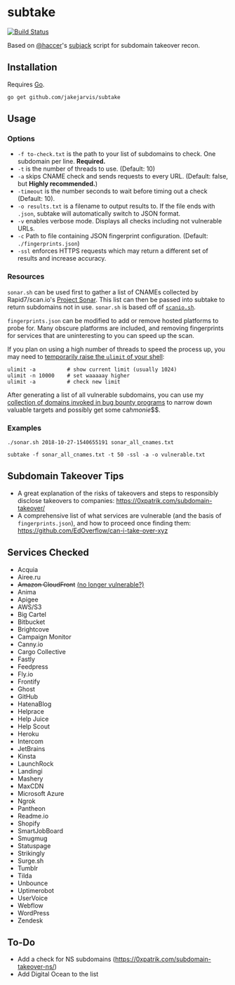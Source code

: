 # subtake

[![Build Status](https://travis-ci.org/jakejarvis/subtake.svg?branch=master)](https://travis-ci.org/jakejarvis/subtake)

Based on [@haccer](https://github.com/haccer)'s [subjack](https://github.com/haccer/subjack) script for subdomain takeover recon.

## Installation

Requires [Go](https://golang.org/dl/).

`go get github.com/jakejarvis/subtake`

## Usage

### Options

- `-f to-check.txt` is the path to your list of subdomains to check. One subdomain per line. **Required.**
- `-t` is the number of threads to use. (Default: 10)
- `-a` skips CNAME check and sends requests to every URL. (Default: false, but **Highly recommended.**) 
- `-timeout` is the number seconds to wait before timing out a check (Default: 10).
- `-o results.txt` is a filename to output results to. If the file ends with `.json`, subtake will automatically switch to JSON format.
- `-v` enables verbose mode. Displays all checks including not vulnerable URLs.
- `-c` Path to file containing JSON fingerprint configuration. (Default: `./fingerprints.json`)
- `-ssl` enforces HTTPS requests which may return a different set of results and increase accuracy.

### Resources

`sonar.sh` can be used first to gather a list of CNAMEs collected by Rapid7/scan.io's [Project Sonar](https://opendata.rapid7.com/sonar.fdns_v2/). This list can then be passed into subtake to return subdomains not in use. `sonar.sh` is based off of [`scanio.sh`](https://gist.github.com/haccer/3698ff6927fc00c8fe533fc977f850f8).

`fingerprints.json` can be modified to add or remove hosted platforms to probe for. Many obscure platforms are included, and removing fingerprints for services that are uninteresting to you can speed up the scan.

If you plan on using a high number of threads to speed the process up, you may need to [temporarily raise the `ulimit` of your shell](http://posidev.com/blog/2009/06/04/set-ulimit-parameters-on-ubuntu/):

```
ulimit -a          # show current limit (usually 1024)
ulimit -n 10000    # set waaaaay higher
ulimit -a          # check new limit
```

After generating a list of all vulnerable subdomains, you can use my [collection of domains invoked in bug bounty programs](https://github.com/jakejarvis/bounty-domains/blob/master/domains.txt) to narrow down valuable targets and possibly get some ca$h monie$$$.

### Examples

`./sonar.sh 2018-10-27-1540655191 sonar_all_cnames.txt`

`subtake -f sonar_all_cnames.txt -t 50 -ssl -a -o vulnerable.txt`

## Subdomain Takeover Tips

- A great explanation of the risks of takeovers and steps to responsibly disclose takeovers to companies: https://0xpatrik.com/subdomain-takeover/
- A comprehensive list of what services are vulnerable (and the basis of `fingerprints.json`), and how to proceed once finding them: https://github.com/EdOverflow/can-i-take-over-xyz

## Services Checked

- Acquia
- Airee.ru
- ~~Amazon CloudFront~~ [(no longer vulnerable?)](https://github.com/EdOverflow/can-i-take-over-xyz/issues/29)
- Anima
- Apigee
- AWS/S3
- Big Cartel
- Bitbucket
- Brightcove
- Campaign Monitor
- Canny.io
- Cargo Collective
- Fastly
- Feedpress
- Fly.io
- Frontify
- Ghost
- GitHub
- HatenaBlog
- Helprace
- Help Juice
- Help Scout
- Heroku
- Intercom
- JetBrains
- Kinsta
- LaunchRock
- Landingi
- Mashery
- MaxCDN
- Microsoft Azure
- Ngrok
- Pantheon
- Readme.io
- Shopify
- SmartJobBoard
- Smugmug
- Statuspage
- Strikingly
- Surge.sh
- Tumblr
- Tilda
- Unbounce
- Uptimerobot
- UserVoice
- Webflow
- WordPress
- Zendesk


## To-Do

- Add a check for NS subdomains (https://0xpatrik.com/subdomain-takeover-ns/)
- Add Digital Ocean to the list 
